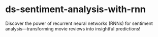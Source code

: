 # ds-sentiment-analysis-with-rnn
Discover the power of recurrent neural networks (RNNs) for sentiment analysis—transforming movie reviews into insightful predictions!
